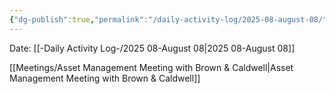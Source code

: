 ```yaml
---
{"dg-publish":true,"permalink":"/daily-activity-log/2025-08-august-08/","noteIcon":"","created":"2025-08-08T12:58:31.605-05:00"}
---
```


Date: [[-Daily Activity Log-/2025 08-August 08\|2025 08-August 08]]

[[Meetings/Asset Management Meeting with Brown & Caldwell\|Asset Management Meeting with Brown & Caldwell]]